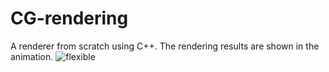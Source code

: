 # CG-rendering

A renderer from scratch using C++. The rendering results are shown in the animation. 
![flexible](https://github.com/GonnyGostar/CG-rendering/blob/main/animation.gif)
